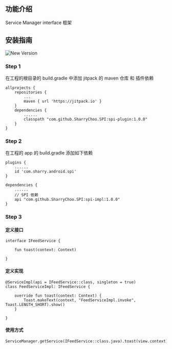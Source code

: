 ## 功能介绍
Service Manager interface 框架

## 安装指南
![New Version](https://jitpack.io/v/SharryChoo/SPI.svg)

### Step 1
在工程的根目录的 build.gradle 中添加 jitpack 的 maven 仓库 和 插件依赖
```
allprojects {
    repositories {
    	...
	    maven { url 'https://jitpack.io' }
    }
    dependencies {
        ......
        classpath "com.github.SharryChoo.SPI:spi-plugin:1.0.0"
    }
}
```
### Step 2
在工程的 app 的 build.gradle 添加如下依赖
```
plugins {
    ......
    id 'com.sharry.android.spi'
}

dependencies {
    ......
    // SPI 依赖
    api "com.github.SharryChoo.SPI:spi-impl:1.0.0"
}
```

### Step 3
#### 定义接口
```
interface IFeedService {

    fun toast(context: Context)

}
```
#### 定义实现
```
@ServiceImpl(api = IFeedService::class, singleton = true)
class FeedServiceImpl: IFeedService {

    override fun toast(context: Context) {
        Toast.makeText(context, "FeedServiceImpl.invoke", Toast.LENGTH_SHORT).show()
    }

}
```
#### 使用方式
```
ServiceManager.getService(IFeedService::class.java).toast(view.context)
```